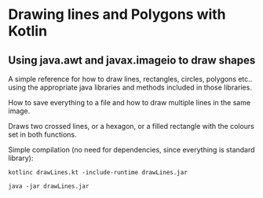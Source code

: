 # Drawing lines and Polygons with Kotlin
## Using java.awt and javax.imageio to draw shapes

A simple reference for how to draw lines, rectangles, circles, polygons etc.. using the appropriate java libraries and methods included in those libraries.

How to save everything to a file and how to draw multiple lines in the same image.

Draws two crossed lines, or a hexagon, or a filled rectangle with the colours set in both functions.

Simple compilation (no need for dependencies, since everything is standard library):

```kotlinc drawLines.kt -include-runtime drawLines.jar```

```java -jar drawLines.jar```
